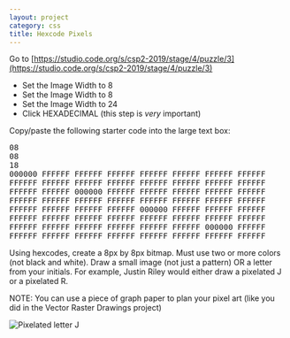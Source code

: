 ```yaml
---
layout: project
category: css
title: Hexcode Pixels
---
```


Go to [https://studio.code.org/s/csp2-2019/stage/4/puzzle/3](https://studio.code.org/s/csp2-2019/stage/4/puzzle/3)
  - Set the Image Width to 8
  - Set the Image Width to 8
  - Set the Image Width to 24
  - Click HEXADECIMAL (this step is *very* important)


Copy/paste the following starter code into the large text box:
<pre>
08
08
18
000000 FFFFFF FFFFFF FFFFFF FFFFFF FFFFFF FFFFFF FFFFFF
FFFFFF FFFFFF FFFFFF FFFFFF FFFFFF FFFFFF FFFFFF FFFFFF
FFFFFF FFFFFF 000000 FFFFFF FFFFFF FFFFFF FFFFFF FFFFFF
FFFFFF FFFFFF FFFFFF FFFFFF FFFFFF FFFFFF FFFFFF FFFFFF
FFFFFF FFFFFF FFFFFF FFFFFF 000000 FFFFFF FFFFFF FFFFFF
FFFFFF FFFFFF FFFFFF FFFFFF FFFFFF FFFFFF FFFFFF FFFFFF
FFFFFF FFFFFF FFFFFF FFFFFF FFFFFF FFFFFF 000000 FFFFFF
FFFFFF FFFFFF FFFFFF FFFFFF FFFFFF FFFFFF FFFFFF FFFFFF 
</pre>

Using hexcodes, create a 8px by 8px bitmap. Must use two or more colors (not black and white). Draw a small image (not just a pattern) OR a letter from your initials. For example, Justin Riley would either draw a pixelated J or a pixelated R.

NOTE: You can use a piece of graph paper to plan your pixel art (like you did in the Vector Raster Drawings project)

![Pixelated letter J](/wd\css\hexcodepixels.png)
